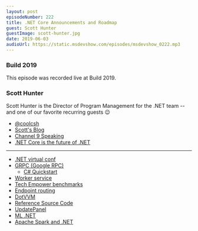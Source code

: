 ```yaml
---
layout: post
episodeNumber: 222
title: .NET Core Announcements and Roadmap
guest: Scott Hunter
guestImage: scott-hunter.jpg
date: 2019-06-03
audioUrl: https://static.msdevshow.com/episodes/msdevshow_0222.mp3
--- 
```


### Build 2019

This episode was recorded live at Build 2019. 

### Scott Hunter

Scott Hunter is the Director of Program Management for the .NET team -- and one of our favorite recurring guests 😉

 - [@coolcsh](https://twitter.com/coolcsh)
 - [Scott's Blog](https://blogs.msdn.microsoft.com/scothu/)
 - [Channel 9 Speaking](https://channel9.msdn.com/events/speakers/Scott-Hunter)
 - [.NET Core is the future of .NET](https://devblogs.microsoft.com/dotnet/net-core-is-the-future-of-net/)

------------------------------------------------------------

 - [.NET virtual conf](https://www.dotnetconf.net/)
 - [GRPC (Google RPC)](https://grpc.io/)
    - [C# Quickstart](https://grpc.io/docs/quickstart/csharp/)
 - [Worker service](https://gunnarpeipman.com/net/worker-service/)
 - [Tech Empower benchmarks](https://www.techempower.com/benchmarks/)
 - [Endpoint routing](https://www.stevejgordon.co.uk/asp-net-core-first-look-at-global-routing-dispatcher)
 - [DotVVM](https://www.dotvvm.com/)
 - [Reference Source Code ](https://referencesource.microsoft.com/)
 - [UpdatePanel](https://docs.microsoft.com/en-us/aspnet/web-forms/overview/older-versions-getting-started/aspnet-ajax/understanding-asp-net-ajax-updatepanel-triggers)
 - [ML .NET](https://dotnet.microsoft.com/apps/machinelearning-ai/ml-dotnet)
 - [Apache Spark and .NET](https://dotnet.microsoft.com/apps/data/spark)